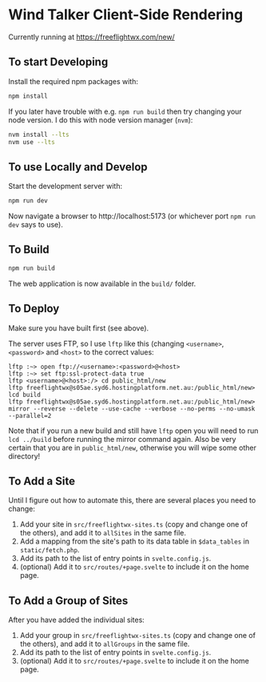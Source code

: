 # Wind Talker Client-Side Rendering

Currently running at https://freeflightwx.com/new/

## To start Developing

Install the required npm packages with:

```bash
npm install
```

If you later have trouble with e.g. `npm run build` then try changing your node version.
I do this with node version manager (`nvm`):

```bash
nvm install --lts
nvm use --lts
```

## To use Locally and Develop

Start the development server with:

```bash
npm run dev
```

Now navigate a browser to http://localhost:5173 (or whichever port `npm run dev` says to use).

## To Build

```bash
npm run build
```

The web application is now available in the `build/` folder.

## To Deploy

Make sure you have built first (see above).

The server uses FTP, so I use `lftp` like this (changing `<username>`, `<password>` and `<host>` to the correct values:

```
lftp :~> open ftp://<username>:<password>@<host>
lftp :~> set ftp:ssl-protect-data true
lftp <username>@<host>:/> cd public_html/new
lftp freeflightwx@s05ae.syd6.hostingplatform.net.au:/public_html/new> lcd build
lftp freeflightwx@s05ae.syd6.hostingplatform.net.au:/public_html/new> mirror --reverse --delete --use-cache --verbose --no-perms --no-umask --parallel=2
```

Note that if you run a new build and still have `lftp` open you will need to run `lcd ../build` before running the mirror command again.
Also be very certain that you are in `public_html/new`, otherwise you will wipe some other directory!

## To Add a Site

Until I figure out how to automate this, there are several places you need to change:

1. Add your site in `src/freeflightwx-sites.ts` (copy and change one of the others), and add it to `allSites` in the same file.
2. Add a mapping from the site's path to its data table in `$data_tables` in `static/fetch.php`.
3. Add its path to the list of entry points in `svelte.config.js`.
4. (optional) Add it to `src/routes/+page.svelte` to include it on the home page.

## To Add a Group of Sites

After you have added the individual sites:

1. Add your group in `src/freeflightwx-sites.ts` (copy and change one of the others), and add it to `allGroups` in the same file.
2. Add its path to the list of entry points in `svelte.config.js`.
3. (optional) Add it to `src/routes/+page.svelte` to include it on the home page.
